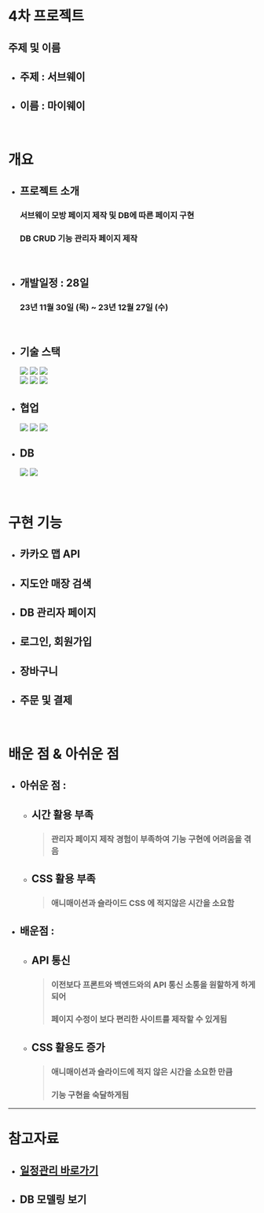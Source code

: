 # 4차 프로젝트

## 주제 및 이름
  - ## 주제 : 서브웨이
  - ## 이름 : 마이웨이

<br />

# 개요

- ## 프로젝트 소개
  ### 서브웨이 모방 페이지 제작 및 DB에 따른 페이지 구현
  ### DB CRUD 기능 관리자 페이지 제작 

<br />

- ## 개발일정 : 28일
  ### 23년 11월 30일 (목) ~ 23년 12월 27일 (수)

<br>

- ## 기술 스택
  <img src="https://img.shields.io/badge/html5-E34F26?style=for-the-badge&logo=html5&logoColor=white">
  <img src="https://img.shields.io/badge/css3-1572B6?style=for-the-badge&logo=css3&logoColor=white">
  <img src="https://img.shields.io/badge/javascript-F7DF1E?style=for-the-badge&logo=javascript&logoColor=black">
  <br />
  <img src="https://img.shields.io/badge/react-61DAFB?style=for-the-badge&logo=react&logoColor=black">
  <img src="https://img.shields.io/badge/node.js-339933?style=for-the-badge&logo=Node.js&logoColor=white">
  <img src="https://img.shields.io/badge/express-000000?style=for-the-badge&logo=express&logoColor=white">

- ## 협업
  <img src="https://img.shields.io/badge/kakaotalk-FFCD00?style=for-the-badge&logo=kakaotalk&logoColor=white">
  <img src="https://img.shields.io/badge/discord-5865F2?style=for-the-badge&logo=discord&logoColor=white">
  <img src="https://img.shields.io/badge/github-181717?style=for-the-badge&logo=github&logoColor=white">

- ## DB
  <img src="https://img.shields.io/badge/mysql-4479A1?style=for-the-badge&logo=mysql&logoColor=white">
  <img src="https://img.shields.io/badge/sequelize-52B0E7?style=for-the-badge&logo=sequelize&logoColor=white">

<br>

# 구현 기능

- ## 카카오 맵 API
- ## 지도안 매장 검색
- ## DB 관리자 페이지
- ## 로그인, 회원가입
- ## 장바구니
- ## 주문 및 결제

<br>

# 배운 점 & 아쉬운 점

- ## 아쉬운 점 :
    - ## 시간 활용 부족
      > ### 관리자 페이지 제작 경험이 부족하여 기능 구현에 어려움을 겪음
    - ## CSS 활용 부족
      > ### 애니매이션과 슬라이드 CSS 에 적지않은 시간을 소요함

- ## 배운점 :
    - ## API 통신
      > ### 이전보다 프론트와 백엔드와의 API 통신 소통을 원할하게 하게 되어
      > ### 페이지 수정이 보다 편리한 사이트를 제작할 수 있게됨
    - ## CSS 활용도 증가
      > ### 애니매이션과 슬라이드에 적지 않은 시간을 소요한 만큼
      > ### 기능 구현을 숙달하게됨

---

# 참고자료

- ## <a href="https://docs.google.com/spreadsheets/d/1drNUTOtFHtqffZ6alQuUwb4Z20koVz35DjbzICQPuvg/edit#gid=0">일정관리 바로가기</a>

- ## <a hef="https://dbdiagram.io/d/popol4-65692e373be149578717117f">DB 모델링 보기</a>
